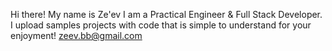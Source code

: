 Hi there!
My name is Ze'ev
I am a Practical Engineer & Full Stack Developer.
I upload samples projects with code that is simple to understand for your enjoyment!
zeev.bb@gmail.com
